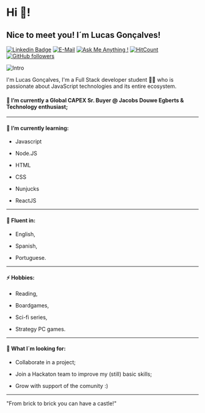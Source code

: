 # Hi 👋!
## Nice to meet you! I´m Lucas Gonçalves!
[![Linkedin Badge](https://img.shields.io/badge/-lucas%20goncalves-blue?style=flat-square&logo=Linkedin&logoColor=white&link=https://www.linkedin.com/in/lucasrgoncalves/)](https://www.linkedin.com/in/lucasrgoncalves/)
[![E-Mail](https://img.shields.io/badge/E--Mail-lucas.r.goncalves@outlook.com-blue)](mailto:lucas.r.goncalves@outlook.com)
[![Ask Me Anything !](https://img.shields.io/badge/Ask%20me-anything-1abc9c.svg)](https://GitHub.com/auriflanos)
[![HitCount](http://hits.dwyl.com/auriflanos/auriflanos.svg)](http://hits.dwyl.com/auriflanos/auriflanos)
[![GitHub followers](https://img.shields.io/github/followers/auriflanos?label=Followers&style=social)](https://github.com/auriflanos)

![Intro](https://drive.google.com/uc?export=view&id=1k9UJarDvrRkDODxPePE5otmb42iJxRgW)

I'm Lucas Gonçalves, I'm a Full Stack developer student 👨‍💻 who is passionate about JavaScript technologies and its entire ecosystem. 

#### 🔭 I’m currently a Global CAPEX Sr. Buyer @ Jacobs Douwe Egberts & Technology enthusiast;
---
#### 🌱 I’m currently learning:
- Javascript

- Node.JS

- HTML

-  CSS

-  Nunjucks

-  ReactJS

---

#### 💬 Fluent in:
- English,

- Spanish,

- Portuguese.

---

#### ⚡ Hobbies: 
- Reading,

- Boardgames,

- Sci-fi series,

- Strategy PC games.

---

#### 👯  What I´m looking for:
- Collaborate in a project;

- Join a Hackaton team to improve my (still) basic skills;

- Grow with support of the comunity :)

---
"From brick to brick you can have a castle!" 

